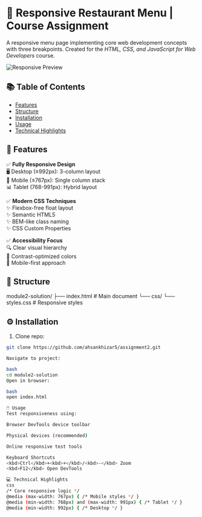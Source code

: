 # 🍔 Responsive Restaurant Menu | Course Assignment

A responsive menu page implementing core web development concepts with three breakpoints. Created for the _HTML, CSS, and JavaScript for Web Developers_ course.

![Responsive Preview](https://ahsankhizar5.github.io/assignment2/)

## 📚 Table of Contents

- [Features](#-features)
- [Structure](#-structure)
- [Installation](#-installation)
- [Usage](#-usage)
- [Technical Highlights](#-technical-highlights)

## 🚀 Features

✅ **Fully Responsive Design**  
🖥️ Desktop (≥992px): 3-column layout  
📱 Mobile (≤767px): Single column stack  
📊 Tablet (768-991px): Hybrid layout

✅ **Modern CSS Techniques**  
✨ Flexbox-free float layout  
✨ Semantic HTML5  
✨ BEM-like class naming  
✨ CSS Custom Properties

✅ **Accessibility Focus**  
🔍 Clear visual hierarchy  
🎨 Contrast-optimized colors  
📱 Mobile-first approach

## 📂 Structure

module2-solution/
├── index.html # Main document
└── css/
└── styles.css # Responsive styles

## ⚙️ Installation

1. Clone repo:

```bash
git clone https://github.com/ahsankhizar5/assignment2.git

Navigate to project:

bash
cd module2-solution
Open in browser:

bash
open index.html

🖱️ Usage
Test responsiveness using:

Browser DevTools device toolbar

Physical devices (recommended)

Online responsive test tools

Keyboard Shortcuts
<kbd>Ctrl</kbd>+<kbd>+</kbd>/<kbd>-</kbd> Zoom
<kbd>F12</kbd> Open DevTools

💻 Technical Highlights
css
/* Core responsive logic */
@media (max-width: 767px) { /* Mobile styles */ }
@media (min-width: 768px) and (max-width: 991px) { /* Tablet */ }
@media (min-width: 992px) { /* Desktop */ }
```
